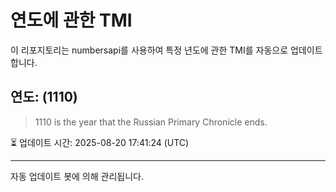 
# 연도에 관한 TMI

이 리포지토리는 numbersapi를 사용하여 특정 년도에 관한 TMI를 자동으로 업데이트합니다.

## 연도: (1110)
> 1110 is the year that the Russian Primary Chronicle ends.

⏳ 업데이트 시간: 2025-08-20 17:41:24 (UTC)

---
자동 업데이트 봇에 의해 관리됩니다.
